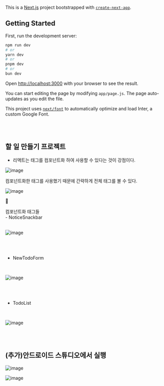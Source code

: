 This is a [Next.js](https://nextjs.org/) project bootstrapped with [`create-next-app`](https://github.com/vercel/next.js/tree/canary/packages/create-next-app).

## Getting Started

First, run the development server:

```bash
npm run dev
# or
yarn dev
# or
pnpm dev
# or
bun dev
```

Open [http://localhost:3000](http://localhost:3000) with your browser to see the result.

You can start editing the page by modifying `app/page.js`. The page auto-updates as you edit the file.

This project uses [`next/font`](https://nextjs.org/docs/basic-features/font-optimization) to automatically optimize and load Inter, a custom Google Font.


<br><br>

## 할 일 만들기 프로젝트

- 리액트는 태그를 컴포넌트화 하여 사용할 수 있다는 것이 강점이다.

![image](https://github.com/yhwit30/nextJs_project/assets/153142837/62b0d0a7-5a22-4153-bff6-ce7a9a633749)


컴포넌트화한 태그를 사용했기 때문에 간략하게 전체 태그를 볼 수 있다.

![image](https://github.com/yhwit30/nextJs_project/assets/153142837/c9659bde-d3ba-4316-ae83-94f33dc0dfb4)


<p>&#128317;</p> 
컴포넌트화 태그들
<div>
- NoticeSnackbar
</div>
<br>
  
![image](https://github.com/yhwit30/nextJs_project/assets/153142837/72aebc7d-be63-4095-a1d4-e3389048b526)

<div>
  <br><br>
  
- NewTodoForm
</div>
<br>

![image](https://github.com/yhwit30/nextJs_project/assets/153142837/276523a1-0c46-4687-9bc7-f34dbac37468)

<div>
<br><br>
  
- TodoList
</div>
<br>

![image](https://github.com/yhwit30/nextJs_project/assets/153142837/a3e1a378-448c-4851-97ff-f7c50900c90e)




<br><br>
## (추가)안드로이드 스튜디오에서 실행

![image](https://github.com/yhwit30/nextJs_project/assets/153142837/9916ec8b-2693-47e6-955b-918c79f7054a)


![image](https://github.com/yhwit30/nextJs_project/assets/153142837/4340c057-414c-4bfe-9911-66cebfa7f4df)



